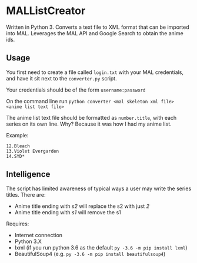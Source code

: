 # MALListCreator
Written in Python 3.
Converts a text file to XML format that can be imported into MAL.
Leverages the MAL API and Google Search to obtain the anime ids.

## Usage
You first need to create a file called `login.txt` with your MAL credentials, and have it sit next to the `converter.py` script.

Your credentials should be of the form `username:password`

On the command line run `python converter <mal skeleton xml file> <anime list text file>`

The anime list text file should be formatted as `number.title`, with each series on its own line. Why? Because it was how I had my anime list.

Example:

```
12.Bleach
13.Violet Evergarden
14.SYD*
```

## Intelligence
The script has limited awareness of typical ways a user may write the series titles. There are:

- Anime title ending with *s2* will replace the s2 with just *2*
- Anime title ending with *s1* will remove the s1

Requires:
- Internet connection
- Python 3.X
- lxml (if you run python 3.6 as the default `py -3.6 -m pip install lxml`)
- BeautifulSoup4 (e.g. `py -3.6 -m pip install beautifulsoup4`)

